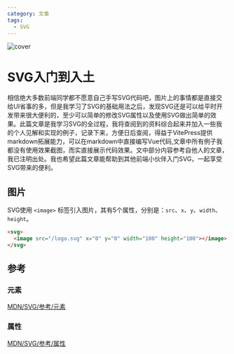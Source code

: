 ```yaml
---
category: 文章
tags:
  - SVG
---
```


<script setup>
import Read from "@components/Read.vue";
import CanvasSvgCompare from "./CanvasSvgCompare.vue";
import {ref} from 'vue';
import {withBase} from 'vitepress';

const arcXr = ref(0);
const arcMx = ref(160);
const arcMy = ref(180);
const arcX = ref(240);
const arcY = ref(220);
const arcRx = ref(100);
const arcRy = ref(50);
const arcLaf = ref(0);
const arcSf = ref(0);
const blendModeList = ['normal','multiply','screen','overlay','darken','lighten'];
const currentBlendMode = ref(blendModeList[0]);
const feColorMatrixTypeList = ['saturate','hueRotate','luminanceToAlpha'];
const currentFeColorMatrixType = ref('saturate');
const feColorMatrixValue = ref(1);

const surfaceScale = ref(10);
const diffuseAndSpecularConstant = ref(1);
const specularExponent = ref(0);
const azimuth = ref(140);
const elevation = ref(20);
const x = ref(260);
const y = ref(2);
const z = ref(30);
const pointsAtX = ref(290);
const pointsAtY = ref(80);
const pointsAtZ = ref(0);
const limitingConeAngle = ref(0);
const feTurbulenceBaseFrequency = ref(0);
const feTurbulenceNumOctaves = ref(1);
const feTurbulenceSeed = ref(0);
const feTurbulenceType = ref('turbulence');
const feTurbulenceStitchTiles = ref('noStitch');
</script>

<ClientOnly>
  <read></read>
</ClientOnly>

<style>
 #rect1 { fill: url(#Gradient1); }
              .stop1 { stop-color: red; }
              .stop2 { stop-color: black; stop-opacity: 0; }
              .stop3 { stop-color: blue; }
</style>

![cover](https://6c73-lsj97-9giu4cj4abdc0985-1256331827.tcb.qcloud.la/imgs/2023_12/svg.svg)

# SVG入门到入土

相信绝大多数前端同学都不愿意自己手写SVG代码吧，图片上的事情都是直接交给UI省事的多，但是我学习了SVG的基础用法之后，发现SVG还是可以给平时开发带来很大便利的，至少可以简单的修改SVG属性以及使用SVG做出简单的效果。此篇文章是我学习SVG的全过程，我将查阅到的资料综合起来并加入一些我的个人见解和实现的例子，记录下来，方便日后查阅，得益于VitePress提供markdown拓展能力，可以在markdown中直接编写Vue代码,文章中所有例子我都没有使用效果截图，而实直接展示代码效果。文中部分内容参考自他人的文章，我已注明出处。我也希望此篇文章能帮助到其他前端小伙伴入门SVG，一起享受SVG带来的便利。


<!--@include: ./base.md-->
<!--@include: ./path.md-->
<!--@include: ./fillAndStroke.md-->
<!--@include: ./gradient.md-->
<!--@include: ./pattern.md-->
<!--@include: ./text.md-->

## 图片
SVG使用 `<image>` 标签引入图片，其有5个属性，分别是：`src`、`x`、`y`、`width`、`height`。
```html
<svg>
  <image src="/logo.svg" x="0" y="0" width="100" height="100"></image>
</svg>
```

<!--@include: ./transform.md-->
<!--@include: ./filter.md-->

## 参考
### 元素
[MDN/SVG/参考/元素](https://developer.mozilla.org/zh-CN/docs/Web/SVG/Element/a)

### 属性
[MDN/SVG/参考/属性](https://developer.mozilla.org/zh-CN/docs/Web/SVG/Attribute/accent-height)
